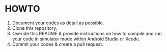 # HOWTO

1. Document your codes as detail as possible.
2. Clone this repository.
3. Overide this README & provide instructions on how to compile and run your code in simulator mode within Android Studio or Xcode.
3. Commit your codes & create a pull request.
